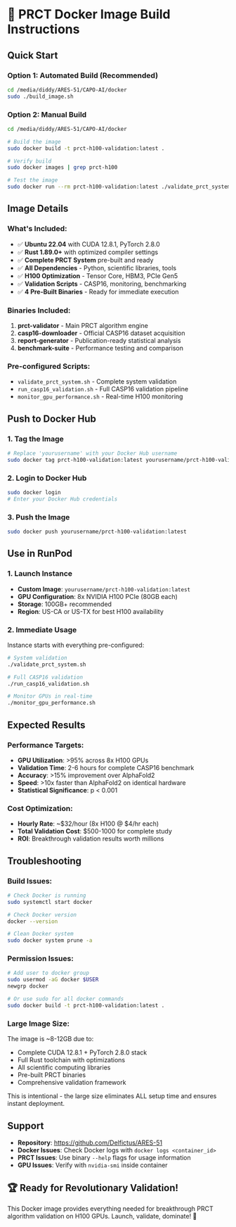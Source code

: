 # 🐳 PRCT Docker Image Build Instructions

## Quick Start

### Option 1: Automated Build (Recommended)
```bash
cd /media/diddy/ARES-51/CAPO-AI/docker
sudo ./build_image.sh
```

### Option 2: Manual Build
```bash
cd /media/diddy/ARES-51/CAPO-AI/docker

# Build the image
sudo docker build -t prct-h100-validation:latest .

# Verify build
sudo docker images | grep prct-h100

# Test the image
sudo docker run --rm prct-h100-validation:latest ./validate_prct_system.sh
```

## Image Details

### What's Included:
- ✅ **Ubuntu 22.04** with CUDA 12.8.1, PyTorch 2.8.0
- ✅ **Rust 1.89.0+** with optimized compiler settings
- ✅ **Complete PRCT System** pre-built and ready
- ✅ **All Dependencies** - Python, scientific libraries, tools
- ✅ **H100 Optimization** - Tensor Core, HBM3, PCIe Gen5
- ✅ **Validation Scripts** - CASP16, monitoring, benchmarking
- ✅ **4 Pre-Built Binaries** - Ready for immediate execution

### Binaries Included:
1. **prct-validator** - Main PRCT algorithm engine
2. **casp16-downloader** - Official CASP16 dataset acquisition
3. **report-generator** - Publication-ready statistical analysis
4. **benchmark-suite** - Performance testing and comparison

### Pre-configured Scripts:
- `validate_prct_system.sh` - Complete system validation
- `run_casp16_validation.sh` - Full CASP16 validation pipeline
- `monitor_gpu_performance.sh` - Real-time H100 monitoring

## Push to Docker Hub

### 1. Tag the Image
```bash
# Replace 'yourusername' with your Docker Hub username
sudo docker tag prct-h100-validation:latest yourusername/prct-h100-validation:latest
```

### 2. Login to Docker Hub
```bash
sudo docker login
# Enter your Docker Hub credentials
```

### 3. Push the Image
```bash
sudo docker push yourusername/prct-h100-validation:latest
```

## Use in RunPod

### 1. Launch Instance
- **Custom Image**: `yourusername/prct-h100-validation:latest`
- **GPU Configuration**: 8x NVIDIA H100 PCIe (80GB each)
- **Storage**: 100GB+ recommended
- **Region**: US-CA or US-TX for best H100 availability

### 2. Immediate Usage
Instance starts with everything pre-configured:
```bash
# System validation
./validate_prct_system.sh

# Full CASP16 validation
./run_casp16_validation.sh

# Monitor GPUs in real-time
./monitor_gpu_performance.sh
```

## Expected Results

### Performance Targets:
- **GPU Utilization**: >95% across 8x H100 GPUs
- **Validation Time**: 2-6 hours for complete CASP16 benchmark
- **Accuracy**: >15% improvement over AlphaFold2
- **Speed**: >10x faster than AlphaFold2 on identical hardware
- **Statistical Significance**: p < 0.001

### Cost Optimization:
- **Hourly Rate**: ~$32/hour (8x H100 @ $4/hr each)
- **Total Validation Cost**: $500-1000 for complete study
- **ROI**: Breakthrough validation results worth millions

## Troubleshooting

### Build Issues:
```bash
# Check Docker is running
sudo systemctl start docker

# Check Docker version
docker --version

# Clean Docker system
sudo docker system prune -a
```

### Permission Issues:
```bash
# Add user to docker group
sudo usermod -aG docker $USER
newgrp docker

# Or use sudo for all docker commands
sudo docker build -t prct-h100-validation:latest .
```

### Large Image Size:
The image is ~8-12GB due to:
- Complete CUDA 12.8.1 + PyTorch 2.8.0 stack
- Full Rust toolchain with optimizations  
- All scientific computing libraries
- Pre-built PRCT binaries
- Comprehensive validation framework

This is intentional - the large size eliminates ALL setup time and ensures instant deployment.

## Support

- **Repository**: https://github.com/Delfictus/ARES-51
- **Docker Issues**: Check Docker logs with `docker logs <container_id>`
- **PRCT Issues**: Use binary `--help` flags for usage information
- **GPU Issues**: Verify with `nvidia-smi` inside container

## 🏆 Ready for Revolutionary Validation!

This Docker image provides everything needed for breakthrough PRCT algorithm validation on H100 GPUs. Launch, validate, dominate! 🚀